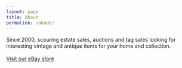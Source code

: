 ```yaml
---
layout: page
title: About
permalink: /about/
---
```


Since 2000, scouring estate sales, auctions and tag sales looking for interesting vintage and antique items for your home and collection.  
<br>
[Visit our eBay store](www.ebay.com/str/antiqueaddict)
